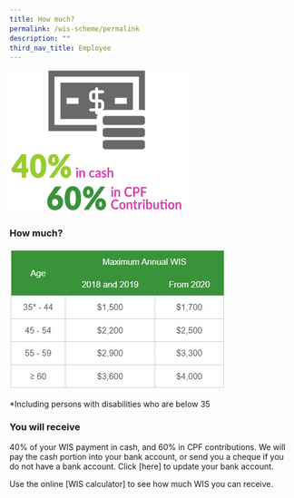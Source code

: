 ```yaml
---
title: How much?
permalink: /wis-scheme/permalink
description: ""
third_nav_title: Employee
---
```

![](/images/WIS14.png)

### How much?

![](/images/WIS18.jpeg)

*Including persons with disabilities who are below 35

### You will receive
40% of your WIS payment in cash, and 60% in CPF contributions. We will pay the cash portion into your bank account, or send you a cheque if you do not have a bank account. Click [here] to update your bank account.

Use the online [WIS calculator] to see how much WIS you can receive.